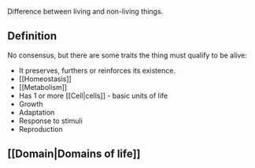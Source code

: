 Difference between living and non-living things.

## Definition
No consensus, but there are some traits the thing must qualify to be alive:
- It preserves, furthers or reinforces its existence.
- [[Homeostasis]]
- [[Metabolism]]
- Has 1 or more [[Cell|cells]] - basic units of life
- Growth
- Adaptation
- Response to stimuli
- Reproduction

## [[Domain|Domains of life]]
